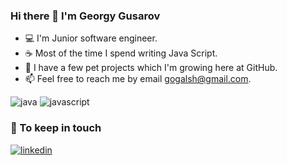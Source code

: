 ### Hi there 👋 I'm Georgy Gusarov

* 💻 I'm Junior software engineer.
* ☕ Most of the time I spend writing Java Script.
* 🚀 I have a few pet projects which I'm growing here at GitHub.
* 📫 Feel free to reach me by email [gogalsh@gmail.com](mailto:gogalsh@gmail.com).

![java](https://img.shields.io/static/v1?logo=java&style=for-the-badge&label=java&message=intermediate)
![javascript](https://img.shields.io/static/v1?logo=javascript&style=for-the-badge&label=javascript&message=beginner)

### 🤝 To keep in touch

[ ![linkedin](https://img.shields.io/static/v1?logo=linkedin&style=for-the-badge&label=linkedin&message=GeorgyGusarov)](http://linkedin.com/in/georgygusarov/)
